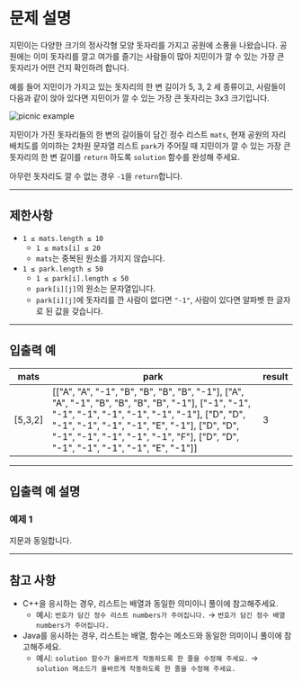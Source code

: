 # 문제 설명

지민이는 다양한 크기의 정사각형 모양 돗자리를 가지고 공원에 소풍을 나왔습니다. 공원에는 이미 돗자리를 깔고 여가를 즐기는 사람들이 많아 지민이가 깔 수 있는 가장 큰 돗자리가 어떤 건지 확인하려 합니다.

예를 들어 지민이가 가지고 있는 돗자리의 한 변 길이가 5, 3, 2 세 종류이고, 사람들이 다음과 같이 앉아 있다면 지민이가 깔 수 있는 가장 큰 돗자리는 3x3 크기입니다.

![picnic example](https://grepp-programmers.s3.ap-northeast-2.amazonaws.com/files/production/b303f9e8-1d3e-4e44-a75e-e8deb64c8e6c/10.jpg)

지민이가 가진 돗자리들의 한 변의 길이들이 담긴 정수 리스트 `mats`, 현재 공원의 자리 배치도를 의미하는 2차원 문자열 리스트 `park`가 주어질 때 지민이가 깔 수 있는 가장 큰 돗자리의 한 변 길이를 `return` 하도록 `solution` 함수를 완성해 주세요.

아무런 돗자리도 깔 수 없는 경우 `-1`을 `return`합니다.

---

## 제한사항

- `1 ≤ mats.length ≤ 10`
  - `1 ≤ mats[i] ≤ 20`
  - `mats`는 중복된 원소를 가지지 않습니다.
- `1 ≤ park.length ≤ 50`
  - `1 ≤ park[i].length ≤ 50`
  - `park[i][j]`의 원소는 문자열입니다.
  - `park[i][j]`에 돗자리를 깐 사람이 없다면 `"-1"`, 사람이 있다면 알파벳 한 글자로 된 값을 갖습니다.

---

## 입출력 예

| mats       | park                                                                                                         | result |
|------------|--------------------------------------------------------------------------------------------------------------|--------|
| [5,3,2]   | [["A", "A", "-1", "B", "B", "B", "B", "-1"], ["A", "A", "-1", "B", "B", "B", "B", "-1"], ["-1", "-1", "-1", "-1", "-1", "-1", "-1", "-1"], ["D", "D", "-1", "-1", "-1", "-1", "E", "-1"], ["D", "D", "-1", "-1", "-1", "-1", "-1", "F"], ["D", "D", "-1", "-1", "-1", "-1", "E", "-1"]] | 3      |

---

## 입출력 예 설명

### 예제 1

지문과 동일합니다.

---

## 참고 사항

- C++을 응시하는 경우, 리스트는 배열과 동일한 의미이니 풀이에 참고해주세요.
  - 예시: `번호가 담긴 정수 리스트 numbers가 주어집니다.` → `번호가 담긴 정수 배열 numbers가 주어집니다.`
- Java를 응시하는 경우, 리스트는 배열, 함수는 메소드와 동일한 의미이니 풀이에 참고해주세요.
  - 예시: `solution 함수가 올바르게 작동하도록 한 줄을 수정해 주세요.` → `solution 메소드가 올바르게 작동하도록 한 줄을 수정해 주세요.`

